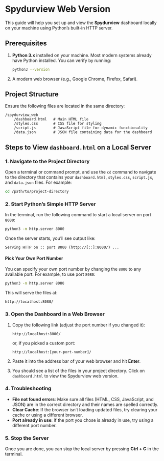 # Spydurview Web Version

This guide will help you set up and view the **Spydurview** dashboard locally on your machine using Python’s built-in HTTP server.

## Prerequisites

1. **Python 3.x** installed on your machine. Most modern systems already have Python installed. You can verify by running:
   
   ```bash
   python3 --version
   ```

2. A modern web browser (e.g., Google Chrome, Firefox, Safari).

## Project Structure

Ensure the following files are located in the same directory:

```
/spydurview_web
    /dashboard.html   # Main HTML file
    /styles.css       # CSS file for styling
    /script.js        # JavaScript file for dynamic functionality
    /data.json        # JSON file containing data for the dashboard
```

## Steps to View `dashboard.html` on a Local Server

### 1. Navigate to the Project Directory

Open a terminal or command prompt, and use the `cd` command to navigate to the directory that contains your `dashboard.html`, `styles.css`, `script.js`, and `data.json` files. For example:

```bash
cd /path/to/project-directory
```

### 2. Start Python’s Simple HTTP Server

In the terminal, run the following command to start a local server on port `8000`:

```bash
python3 -m http.server 8000
```

Once the server starts, you’ll see output like:

```
Serving HTTP on :: port 8000 (http://[::]:8000/) ...
```

#### Pick Your Own Port Number

You can specify your own port number by changing the `8000` to any available port. For example, to use port `8080`:

```bash
python3 -m http.server 8080
```

This will serve the files at:

```
http://localhost:8080/
```

### 3. Open the Dashboard in a Web Browser

1. Copy the following link (adjust the port number if you changed it):
   
   ```
   http://localhost:8000/
   ```

   or, if you picked a custom port:

   ```
   http://localhost:[your-port-number]/
   ```

2. Paste it into the address bar of your web browser and hit **Enter**.
   
3. You should see a list of the files in your project directory. Click on `dashboard.html` to view the Spydurview web version.

### 4. Troubleshooting

- **File not found errors**: Make sure all files (HTML, CSS, JavaScript, and JSON) are in the correct directory and their names are spelled correctly.
- **Clear Cache**: If the browser isn’t loading updated files, try clearing your cache or using a different browser.
- **Port already in use**: If the port you chose is already in use, try using a different port number.

### 5. Stop the Server

Once you are done, you can stop the local server by pressing **Ctrl + C** in the terminal.